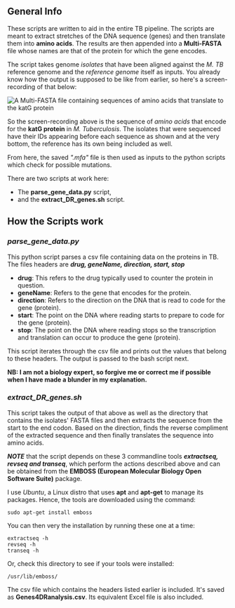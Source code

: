 ## General Info

These scripts are written to aid in the entire TB pipeline.
The scripts are meant to extract stretches of the DNA sequence (genes) and then
translate them into **amino acids**. The results are then appended into a 
**Multi-FASTA** file whose names are that of the protein for which the gene
encodes.

The script takes genome *isolates* that have been aligned against the _M. TB_
reference genome and the _reference genome_ itself as inputs. You already know
how the output is supposed to be like from earlier, so here's a screen-recording of
that below:

![A Multi-FASTA file containing sequences of amino acids that translate to the
katG protein](https://github.com/Gyamps/protein-mutation-sheet/raw/main/bash_scripts/images/protein_mfa.gif)

So the screen-recording above is the sequence of _amino acids_ that encode for
the **katG protein** in _M. Tuberculosis_. The isolates that were sequenced have
their IDs appearing before each sequence as shown and at the very bottom, the
reference has its own being included as well.

From here, the saved _".mfa"_ file is then used as inputs to the python scripts
which check for possible mutations.

There are two scripts at work here:
- The **parse_gene_data.py** script,
- and the **extract_DR_genes.sh** script.

## How the Scripts work
### _parse_gene_data.py_
This python script parses a csv file containing data on the proteins in TB.
The files headers are **_drug, geneName, direction, start, stop_**
- **drug**: This refers to the drug typically used to counter the protein in
question.
- **geneName**: Refers to the gene that encodes for the protein.
- **direction**: Refers to the direction on the DNA that is read to code for
the gene (protein).
- **start**: The point on the DNA where reading starts to prepare to code for
the gene (protein).
- **stop**: The point on the DNA where reading stops so the transcription and
translation can occur to produce the gene (protein).

This script iterates through the csv file and prints out the values that belong
to these headers. The output is passed to the bash script next.

 **NB: I am not a biology expert, so forgive me or correct me if possible when
I have made a blunder in my explanation.**

### _extract_DR_genes.sh_
This script takes the output of that above as well as the directory that 
contains the isolates' FASTA files and then extracts the sequence from
the start to the end codon. Based on the direction, finds the reverse compliment
of the extracted sequence and then finally translates the sequence into amino
acids.

**_NOTE_** that the script depends on these 3 commandline tools
**_extractseq, revseq and transeq_**, which perform the actions described above
and can be obtained from the
**EMBOSS (European Molecular Biology Open Software Suite)** package.

I use _Ubuntu_, a Linux distro that uses **apt** and **apt-get** to manage its
packages. Hence, the tools are downloaded using the command:
```commandline
sudo apt-get install emboss
```
You can then very the installation by running these one at a time:
```commandline
extractseq -h
revseq -h
transeq -h
```
Or, check this directory to see if your tools were installed:
```
/usr/lib/emboss/
```

The csv file which contains the headers listed earlier is included. It's saved
as **Genes4DRanalysis.csv**. Its equivalent Excel file is also included.

